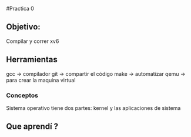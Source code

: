 #Practica 0
## Objetivo:
Compilar y correr xv6

## Herramientas
gcc -> compilador
git -> compartir el código
make -> automatizar
qemu -> para crear la maquina virtual

### Conceptos
Sistema operativo tiene dos partes: kernel y las aplicaciones de sistema

## Que aprendí ?
